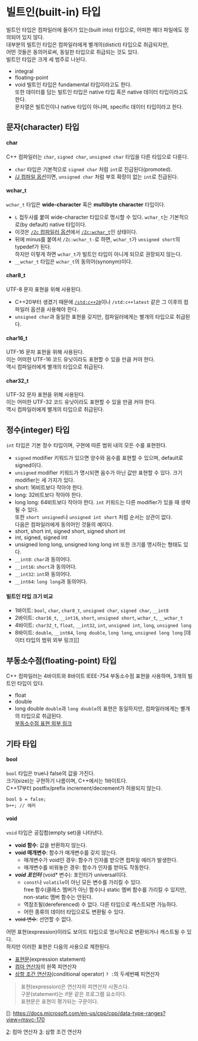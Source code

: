 # 빌트인(built-in) 타입
빌트인 타입은 컴파일러에 들어가 있는(built into) 타입으로, 어떠한 헤더 파일에도 정의되어 있지 않다.  
대부분의 빌트인 타입은 컴파일러에게 별개의(distict) 타입으로 취급되지만,  
어떤 것들은 동의어로써, 동일한 타입으로 취급되는 것도 있다.  
빌트인 타입은 크게 세 범주로 나뉜다.
- integral
- floating-point
- void
빌트인 타입은 fundamental 타입이라고도 한다.  
또한 데이터를 담는 빌트인 타입은 native 타입 혹은 native 데이터 타입이라고도 한다.  
문자열은 빌트인이나 native 타입이 아니며, specific 데이터 타입이라고 한다.

## 문자(character) 타입
#### char
C++ 컴파일러는 `char`, `signed char`, `unsigned char` 타입을 다른 타입으로 다룬다.
- `char` 타입은 기본적으로 `signed char` 처럼 `int`로 진급된다(promoted).
- [/J 컴파일 옵션][1]이면, `unsigned char` 처럼 부호 확장이 없는 `int`로 진급된다.
#### wchar_t
`wchar_t` 타입은 **wide-character** 혹은 **multibyte character** 타입이다.  
- `L` 접두사를 붙여 wide-character 타입으로 명시할 수 있다.
`wchar_t`는 기본적으로(by default) native 타입이다.
- 이것은 [`/Zc` 컴파일러 옵션][2]에서 [`/Zc:wchar_t`][3]인 상태이다.
- 뒤에 minus를 붙여서 `/Zc:wchar_t-`로 하면, `wchar_t`가 `unsigned short`의 typedef가 된다.  
하지만 이렇게 하면 `wchar_t`가 빌트인 타입이 아니게 되므로 권장되지 않는다.
- `__wchar_t` 타입은 `wchar_t`의 동의어(synonym)이다.
#### char8_t
UTF-8 문자 표현을 위해 사용된다.
- C++20부터 생겼기 때문에 [`/std:c++20`][4]이나 `/std:c++latest` 같은 그 이후의 컴파일러 옵션을 사용해야 한다.
- `unsigned char`과 동일한 표현을 갖지만, 컴파일러에게는 별개의 타입으로 취급된다.
#### char16_t
UTF-16 문자 표현을 위해 사용된다.  
이는 어떠한 UTF-16 코드 유닛이라도 표현할 수 있을 만큼 커야 한다.  
역시 컴파일러에게 별개의 타입으로 취급된다.
#### char32_t
UTF-32 문자 표현을 위해 사용된다.  
이는 어떠한 UTF-32 코드 유닛이라도 표현할 수 있을 만큼 커야 한다.  
역시 컴파일러에게 별개의 타입으로 취급된다.

## 정수(integer) 타입
`int` 타입은 기본 정수 타입이며, 구현에 따른 범위 내의 모든 수를 표현한다.  
- `signed` modifier 키워드가 있으면 양수와 음수를 표현할 수 있으며, default로 signed이다.
- `unsigned` modifier 키워드가 명시되면 음수가 아닌 값만 표현할 수 있다.
크기 modifier는 세 가지가 있다.
- short: 16비트보다 작아야 한다.
- long: 32비트보다 작아야 한다.
- long long: 64비트보다 작아야 한다.
`int` 키워드는 다른 modifier가 있을 때 생략될 수 있다.  
또한 `short unsigned`나 `unsigned int short` 처럼 순서는 상관이 없다.  
다음은 컴파일러에게 동의어인 것들의 예이다.
- short, short int, signed short, signed short int
- int, signed, signed int
- unsigned long long, unsigned long long int
또한 크기를 명시하는 형태도 있다.
- `__int8`: `char`과 동의어다.
- `__int16`: `short`과 동의어다.
- `__int32`: `int`와 동의어다.
- `__int64`: `long long`과 동의어다.

#### 빌트인 타입 크기 비교
- 1바이트: `bool`, `char`, `char8_t`, `unsigned char`, `signed char`, `__int8`
- 2바이트: `char16_t`, `__int16`, `short`, `unsigned short`, `wchar_t`, `__wchar_t`
- 4바이트: `char32_t`, `float`, `__int32`, `int`, `unsigned int`, `long`, `unsigned long`
- 8바이트: `double`, `__int64`, `long double`, `long long`, `unsigned long long`
[데이터 타입의 범위 외부 링크][] 

## 부동소수점(floating-point) 타입
C++ 컴파일러는 4바이트와 8바이트 IEEE-754 부동소수점 표현을 사용하며, 3개의 빌트인 타입이 있다.
- float
- double
- long double
`double`과 `long double`의 표현은 동일하지만, 컴파일러에게는 별개의 타입으로 취급된다.  
[부동소수점 표현 외부 링크][5]

## 기타 타입
#### bool
`bool` 타입은 true나 false의 값을 가진다.  
크기(size)는 구현하기 나름이며, C++에서는 1바이트다.  
C++17부터 postfix/prefix increment/decrement가 허용되지 않는다.  
```
bool b = false;
b++; // 에러
```
#### void
`void` 타입은 공집합(empty set)을 나타낸다.  
- **void 함수**: 값을 반환하지 않는다.
- **void 매개변수**: 함수가 매개변수를 갖지 않는다.
  - 매개변수가 void인 경우: 함수가 인자를 받으면 컴파일 에러가 발생한다.
  - 매개변수를 비워놓은 경우: 함수가 인자를 받아도 작동한다.
- ***void 포인터*** (void* 변수): 포인터가 universal이다.
  - `const`나 `volatile`이 아닌 모든 변수를 가리킬 수 있다.  
  free 함수(클래스 멤버가 아닌 함수)나 static 멤버 함수를 가리킬 수 있지만, non-static 멤버 함수는 안된다.
  - 역참조될(dereferenced) 수 없다. 다른 타입으로 캐스트되면 가능하다.
  - 어떤 종류의 데이터 타입으로도 변환될 수 있다.
- ~~void 변수~~: 선언할 수 없다.

어떤 표현(expression)이라도 보이드 타입으로 명시적으로 변환되거나 캐스트될 수 있다.  
하지만 이러한 표현은 다음의 사용으로 제한된다.
- [표현문][1](expression statement)
- [컴마 연산자][2]의 왼쪽 피연산자
- [삼항 조건 연산자][3](conditional operator) `? :`의 두세번째 피연산자
> 표현(expression)은 연산자와 피연산자 시퀀스다.  
> 구문(statement)는 if문 같은 프로그램 요소이다.  
> 표현문은 표현이 평가되는 구문이다.




[1]: https://docs.microsoft.com/en-us/cpp/build/reference/j-default-char-type-is-unsigned?view=msvc-170
[2]: https://docs.microsoft.com/en-us/cpp/build/reference/zc-conformance?view=msvc-170
[3]: https://docs.microsoft.com/en-us/cpp/build/reference/zc-wchar-t-wchar-t-is-native-type?view=msvc-170
[4]: https://docs.microsoft.com/en-us/cpp/build/reference/std-specify-language-standard-version?view=msvc-170
[5]: https://docs.microsoft.com/en-us/cpp/build/ieee-floating-point-representation?view=msvc-170

[]: https://docs.microsoft.com/en-us/cpp/cpp/data-type-ranges?view=msvc-170

[1]: 표현문
[2]: 컴마 연산자
[3]: 삼항 조건 연산자

